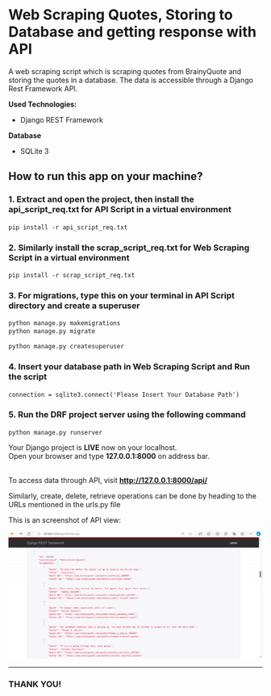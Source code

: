 # Web Scraping Quotes, Storing to Database and getting response with API
A web scraping script which is scraping quotes from BrainyQuote and storing the quotes in a database. The data is accessible through a Django Rest Framework API.

**Used Technologies:** 
* Django REST Framework

**Database**
* SQLite 3

## How to run this app on your machine? <br>
### 1. Extract and open the project, then install the api_script_req.txt for API Script in a virtual environment
```
pip install -r api_script_req.txt
```
### 2. Similarly install the scrap_script_req.txt for Web Scraping Script in a virtual environment
```
pip install -r scrap_script_req.txt
```

### 3. For migrations, type this on your terminal in API Script directory and create a superuser
```
python manage.py makemigrations
python manage.py migrate
```

```
python manage.py createsuperuser
```

### 4. Insert your database path in Web Scraping Script and Run the script
```
connection = sqlite3.connect('Please Insert Your Database Path')
```
### 5. Run the DRF project server using the following command
```
python manage.py runserver
```


Your Django project is **LIVE** now on your localhost. <br>
Open your browser and type **127.0.0.1:8000** on address bar.<br>
<br>

To access data through API, visit **http://127.0.0.1:8000/api/**

Similarly, create, delete, retrieve operations can be done by heading to the URLs mentioned in the urls.py file


This is an screenshot of API view:


![screenshot](https://github.com/Afjol-77/Web-Scraping-Quotes-Storing-Database-API/blob/main/ss.png?raw=true)
___
### THANK YOU!
